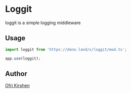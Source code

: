 # Loggit

loggit is a simple logging middleware

## Usage

```ts
import loggit from 'https://deno.land/x/loggit/mod.ts';

app.use(loggit);
```

## Author

[Ofri Kirshen](mailto:okirshen@gmail.com)
